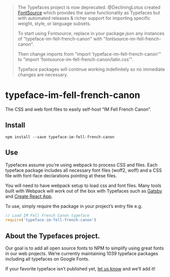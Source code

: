 >The Typefaces project is now deprecated. @DecliningLotus created
[FontSource](https://github.com/fontsource/fontsource) which provides the
same functionality as Typefaces but with automated releases & richer
support for importing specific weight, style, or language subsets.
>
>To start using Fontsource, replace in your package.json any instances of
"typeface-im-fell-french-canon" with "fontsource-im-fell-french-canon".
>
> Then change imports from "import 'typeface-im-fell-french-canon'" to "import 'fontsource-im-fell-french-canon/latin.css'".
>
>Typeface packages will continue working indefinitely so no immediate
>changes are necessary.

# typeface-im-fell-french-canon

The CSS and web font files to easily self-host “IM Fell French Canon”.

## Install

`npm install --save typeface-im-fell-french-canon`

## Use

Typefaces assume you’re using webpack to process CSS and files. Each typeface
package includes all necessary font files (woff2, woff) and a CSS file with
font-face declarations pointing at these files.

You will need to have webpack setup to load css and font files. Many tools built
with Webpack will work out of the box with Typefaces such as [Gatsby](https://github.com/gatsbyjs/gatsby)
and [Create React App](https://github.com/facebookincubator/create-react-app).

To use, simply require the package in your project’s entry file e.g.

```javascript
// Load IM Fell French Canon typeface
require('typeface-im-fell-french-canon')
```

## About the Typefaces project.

Our goal is to add all open source fonts to NPM to simplify using great fonts in
our web projects. We’re currently maintaining 1039 typeface packages
including all typefaces on Google Fonts.

If your favorite typeface isn’t published yet, [let us know](https://github.com/KyleAMathews/typefaces)
and we’ll add it!
